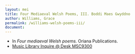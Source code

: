 ```yaml
---
layout: mei
title: Four Mediaeval Welsh Poems, III. Boddi Maes Gwyddno
author: Williams, Grace
permalink: /williams-welsh-poems-iii/
document:
---
```


- In *Four mediaeval Welsh poems.* Oriana Publications.
- <a href="https://tufts-primo.hosted.exlibrisgroup.com/permalink/f/bnf7qa/01TUN_ALMA21283969240003851" target="_blank">Music Library Inquire @ Desk MSC9300   </a>
